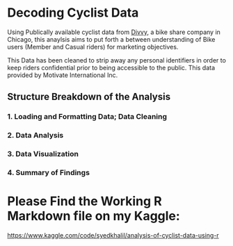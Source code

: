# Decoding Cyclist Data

Using Publically available cyclist data from [Divvy](https://divvy-tripdata.s3.amazonaws.com/index.html), a bike share company in Chicago, this anaylsis aims to put forth a between understanding of Bike users (Member and Casual riders) for marketing objectives.

This Data has been cleaned to strip away any personal identifiers in order to keep riders confidential prior to being accessible to the public. 
This data provided by Motivate International Inc.

## Structure Breakdown of the Analysis
### 1. Loading and Formatting Data; Data Cleaning
### 2. Data Analysis 
### 3. Data Visualization
### 4. Summary of Findings 

# Please Find the Working R Markdown file on my Kaggle: 
<a herf> https://www.kaggle.com/code/syedkhalil/analysis-of-cyclist-data-using-r </a>
